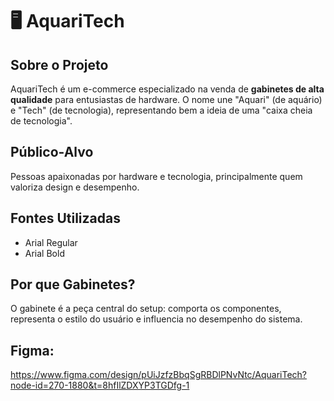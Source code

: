 # 🖥️ AquariTech

## Sobre o Projeto

AquariTech é um e-commerce especializado na venda de **gabinetes de alta qualidade** para entusiastas de hardware. O nome une "Aquari" (de aquário) e "Tech" (de tecnologia), representando bem a ideia de uma "caixa cheia de tecnologia".

## Público-Alvo

Pessoas apaixonadas por hardware e tecnologia, principalmente quem valoriza design e desempenho.

## Fontes Utilizadas

- Arial Regular  
- Arial Bold

## Por que Gabinetes?

O gabinete é a peça central do setup: comporta os componentes, representa o estilo do usuário e influencia no desempenho do sistema.

## Figma:
https://www.figma.com/design/pUiJzfzBbqSgRBDlPNvNtc/AquariTech?node-id=270-1880&t=8hfIlZDXYP3TGDfg-1

